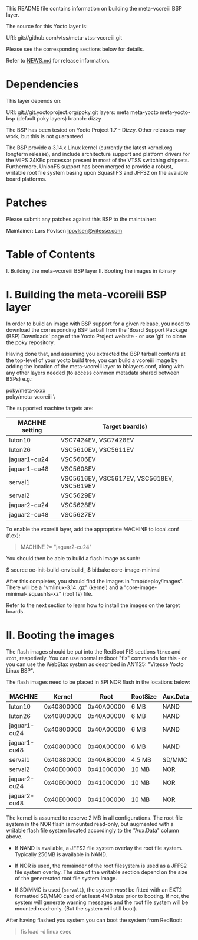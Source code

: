 This README file contains information on building the meta-vcoreiii
BSP layer.

The source for this Yocto layer is:

  URI: git://github.com/vtss/meta-vtss-vcoreiii.git

Please see the corresponding sections below for details.

Refer to [NEWS.md](NEWS.md) for release information.

Dependencies
============

This layer depends on:

  URI: git://git.yoctoproject.org/poky.git
  layers: meta meta-yocto meta-yocto-bsp (default poky layers)
  branch: dizzy

The BSP has been tested on Yocto Project 1.7 - Dizzy. Other releases
may work, but this is not guaranteed.

The BSP provide a 3.14.x Linux kernel (currently the latest kernel.org
longterm release), and include architecture support and platform
drivers for the MIPS 24KEc processor present in most of the VTSS
switching chipsets. Furthermore, UnionFS support has been merged to
provide a robust, writable root file system basing upon SquashFS and
JFFS2 on the avaiable board platforms.

Patches
=======

Please submit any patches against this BSP to the maintainer:

Maintainer: Lars Povlsen <lpovlsen@vitesse.com>

Table of Contents
=================

  I. Building the meta-vcoreiii BSP layer
 II. Booting the images in /binary

I. Building the meta-vcoreiii BSP layer
========================================

In order to build an image with BSP support for a given release, you
need to download the corresponding BSP tarball from the 'Board Support
Package (BSP) Downloads' page of the Yocto Project website - or use
'git' to clone the poky repository.

Having done that, and assuming you extracted the BSP tarball contents
at the top-level of your yocto build tree, you can build a
vcoreiii image by adding the location of the meta-vcoreiii
layer to bblayers.conf, along with any other layers needed (to access
common metadata shared between BSPs) e.g.:

  poky/meta-xxxx \
  poky/meta-vcoreiii \

The supported machine targets are:

MACHINE setting | Target board(s)
--------------- | ---------------
luton10         | VSC7424EV, VSC7428EV
luton26         | VSC5610EV, VSC5611EV
jaguar1-cu24    | VSC5606EV
jaguar1-cu48    | VSC5608EV
serval1         | VSC5616EV, VSC5617EV, VSC5618EV, VSC5619EV
serval2         | VSC5629EV
jaguar2-cu24    | VSC5628EV
jaguar2-cu48    | VSC5627EV

To enable the vcoreiii layer, add the appropriate MACHINE to local.conf (f.ex):

> MACHINE ?= "jaguar2-cu24"

You should then be able to build a flash image as such:

  $ source oe-init-build-env build_<target>
  $ bitbake core-image-minimal

After this completes, you should find the images in
"tmp/deploy/images". There will be a "vmlinux-3.14.<machine>.gz"
(kernel) and a "core-image-minimal-<machine>.squashfs-xz" (root fs)
file.

Refer to the next section to learn how to install the images on the
target boards.

II. Booting the images
======================

The flash images should be put into the RedBoot FIS sections `linux`
and `root`, respetively. You can use normal redboot "fis" commands for
this - or you can use the WebStax system as described in AN1125:
"Vitesse Yocto Linux BSP".

The flash images need to be placed in SPI NOR flash in the locations
below:

MACHINE         |   Kernel   |    Root    | RootSize | Aux.Data |
-------         | ---------- | ---------- | -------- | -------- |
luton10         | 0x40800000 | 0x40A00000 |     6 MB |    NAND  |
luton26         | 0x40800000 | 0x40A00000 |     6 MB |    NAND  |
jaguar1-cu24    | 0x40800000 | 0x40A00000 |     6 MB |    NAND  |
jaguar1-cu48    | 0x40800000 | 0x40A00000 |     6 MB |    NAND  |
serval1         | 0x40880000 | 0x40A80000 |   4.5 MB |  SD/MMC  |
serval2         | 0x40E00000 | 0x41000000 |    10 MB |     NOR  |
jaguar2-cu24    | 0x40E00000 | 0x41000000 |    10 MB |     NOR  |
jaguar2-cu48    | 0x40E00000 | 0x41000000 |    10 MB |     NOR  |

The kernel is assumed to reserve 2 MB in all configurations. The root
file system in the NOR flash is mounted read-only, but augmented with
a writable flash file system located accordingly to the "Aux.Data"
column above. 

* If NAND is available, a JFFS2 file system overlay the root file
system. Typically 256MB is available in NAND.

* If NOR is used, the remainder of the root filesystem is used as a
JFFS2 file system overlay. The size of the writable section depend on
the size of the genererated root file system image.

* If SD/MMC is used (`serval1`), the system *must* be fitted with an
EXT2 formatted SD/MMC card of at least 4MB size prior to booting. If
not, the system will generate warning messages and the root file
system will be mounted read-only. (But the system will still boot).

After having flashed you system you can boot the system from RedBoot:

> fis load -d linux
> exec

